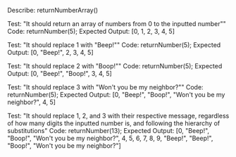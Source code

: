 Describe: returnNumberArray()

Test: "It should return an array of numbers from 0 to the inputted number""
Code: returnNumber(5);
Expected Output: [0, 1, 2, 3, 4, 5]

Test: "It should replace 1 with "Beep!""
Code: returnNumber(5);
Expected Output: [0, "Beep!", 2, 3, 4, 5]

Test: "It should replace 2 with "Boop!""
Code: returnNumber(5);
Expected Output: [0, "Beep!", "Boop!", 3, 4, 5]

Test: "It should replace 3 with "Won't you be my neighbor?""
Code: returnNumber(5);
Expected Output: [0, "Beep!", "Boop!", "Won't you be my neighbor?", 4, 5]

Test: "It should replace 1, 2, and 3 with their respective message, regardless of how many digits the inputted number is, and following the hierarchy of substitutions" 
Code: returnNumber(13);
Expected Output: [0, "Beep!", "Boop!", "Won't you be my neighbor?", 4, 5, 6, 7, 8, 9, "Beep!", "Beep!", "Boop!", "Won't you be my neighbor?"]